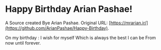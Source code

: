 # Happy Birthday Arian Pashae!

A Source created Bye Arian Pashae. Original URL: [https://mrarian.ir/](https://github.com/ArianPashae/Happy-Birthday).

On my birthday : I wish for myself Which is always the best I can be From now until forever.